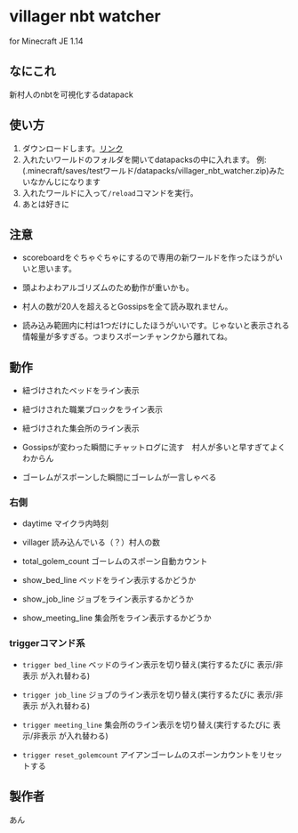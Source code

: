 # villager nbt watcher

for Minecraft JE 1.14

## なにこれ

新村人のnbtを可視化するdatapack

## 使い方

1. ダウンロードします。[リンク](https://github.com/ankoton/villager_nbt_watcher/releases/download/v0.0.2/villager_nbt_watcher.zip)
2. 入れたいワールドのフォルダを開いてdatapacksの中に入れます。
  例: (.minecraft/saves/testワールド/datapacks/villager_nbt_watcher.zip)みたいなかんじになります
3. 入れたワールドに入って`/reload`コマンドを実行。
4. あとは好きに


## 注意

- scoreboardをぐちゃぐちゃにするので専用の新ワールドを作ったほうがいいと思います。

- 頭よわよわアルゴリズムのため動作が重いかも。　　

- 村人の数が20人を超えるとGossipsを全て読み取れません。

- 読み込み範囲内に村は1つだけにしたほうがいいです。じゃないと表示される情報量が多すぎる。つまりスポーンチャンクから離れてね。

## 動作

- 紐づけされたベッドをライン表示　　

- 紐づけされた職業ブロックをライン表示　　

- 紐づけされた集会所のライン表示

- Gossipsが変わった瞬間にチャットログに流す　村人が多いと早すぎてよくわからん　　

- ゴーレムがスポーンした瞬間にゴーレムが一言しゃべる

### 右側

- daytime マイクラ内時刻　　

- villager 読み込んでいる（？）村人の数　　

- total_golem_count ゴーレムのスポーン自動カウント

- show_bed_line ベッドをライン表示するかどうか

- show_job_line ジョブをライン表示するかどうか

- show_meeting_line 集会所をライン表示するかどうか

### triggerコマンド系

- `trigger bed_line` ベッドのライン表示を切り替え(実行するたびに 表示/非表示 が入れ替わる)

- `trigger job_line` ジョブのライン表示を切り替え(実行するたびに 表示/非表示 が入れ替わる)

- `trigger meeting_line` 集会所のライン表示を切り替え(実行するたびに 表示/非表示 が入れ替わる)

- `trigger reset_golemcount` アイアンゴーレムのスポーンカウントをリセットする


## 製作者
あん
